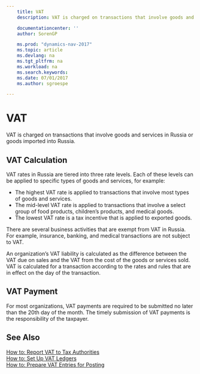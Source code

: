 ```yaml
---
    title: VAT
    description: VAT is charged on transactions that involve goods and services in Russia or goods imported into Russia.

    documentationcenter: ''
    author: SorenGP

    ms.prod: "dynamics-nav-2017"
    ms.topic: article
    ms.devlang: na
    ms.tgt_pltfrm: na
    ms.workload: na
    ms.search.keywords:
    ms.date: 07/01/2017
    ms.author: sgroespe

---
```

# VAT
VAT is charged on transactions that involve goods and services in Russia or goods imported into Russia.  

## VAT Calculation  
VAT rates in Russia are tiered into three rate levels. Each of these levels can be applied to specific types of goods and services, for example:  

- The highest VAT rate is applied to transactions that involve most types of goods and services.  
- The mid-level VAT rate is applied to transactions that involve a select group of food products, children’s products, and medical goods.  
- The lowest VAT rate is a tax incentive that is applied to exported goods.  

There are several business activities that are exempt from VAT in Russia. For example, insurance, banking, and medical transactions are not subject to VAT.  

An organization’s VAT liability is calculated as the difference between the VAT due on sales and the VAT from the cost of the goods or services sold. VAT is calculated for a transaction according to the rates and rules that are in effect on the day of the transaction.  

## VAT Payment  
For most organizations, VAT payments are required to be submitted no later than the 20th day of the month. The timely submission of VAT payments is the responsibility of the taxpayer.  

## See Also  
[How to: Report VAT to Tax Authorities](../../finance-how-report-vat.md)   
 [How to: Set Up VAT Ledgers](how-to-set-up-vat-ledgers.md)   
 [How to: Prepare VAT Entries for Posting](how-to-prepare-vat-entries-for-posting.md)
